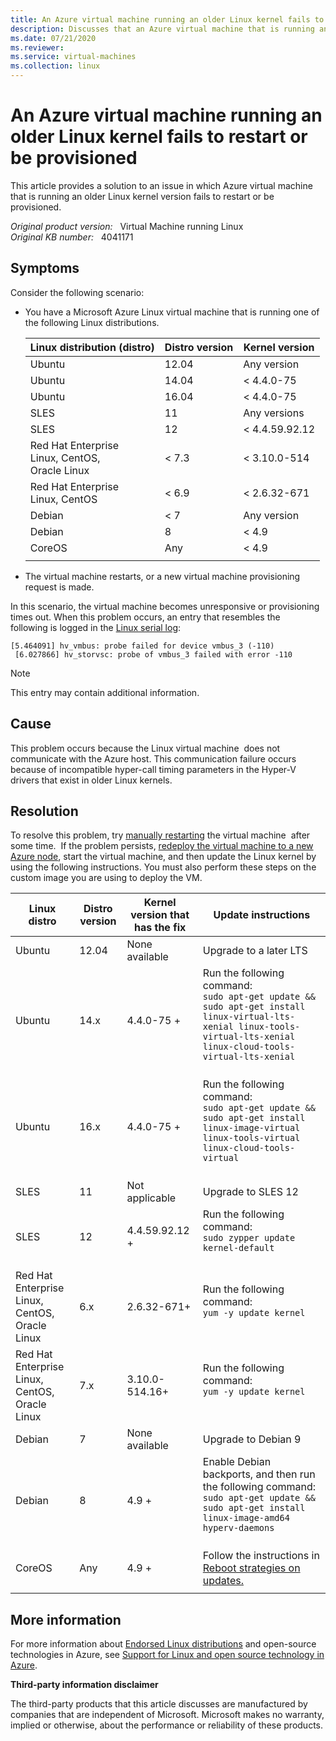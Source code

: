 ```yaml
---
title: An Azure virtual machine running an older Linux kernel fails to restart or be provisioned
description: Discusses that an Azure virtual machine that is running an older Linux kernel version fails to restart or be provisioned. Provides a resolution.
ms.date: 07/21/2020
ms.reviewer: 
ms.service: virtual-machines
ms.collection: linux
---
```

# An Azure virtual machine running an older Linux kernel fails to restart or be provisioned

This article provides a solution to an issue in which Azure virtual machine that is running an older Linux kernel version fails to restart or be provisioned.

_Original product version:_ &nbsp; Virtual Machine running Linux  
_Original KB number:_ &nbsp; 4041171

## Symptoms

Consider the following scenario:

- You have a Microsoft Azure Linux virtual machine that is running one of the following Linux distributions. 

    | **Linux distribution (distro)**| **Distro version**| **Kernel version** |
    |---|---|---|
    | Ubuntu| 12.04| Any version |
    | Ubuntu| 14.04| < 4.4.0-75 |
    |Ubuntu|16.04| < 4.4.0-75 |
    | SLES|11| Any versions |
    | SLES|12| < 4.4.59.92.12 |
    |Red Hat Enterprise<br/>Linux, CentOS,<br/>Oracle Linux|< 7.3| < 3.10.0-514 |
    |Red Hat Enterprise<br/>Linux, CentOS|< 6.9|< 2.6.32-671|
    |Debian|< 7| Any version |
    |Debian|8|< 4.9|
    |CoreOS|Any|< 4.9|
    ||||

- The virtual machine restarts, or a new virtual machine provisioning request is made.

In this scenario, the virtual machine becomes unresponsive or provisioning times out. When this problem occurs, an entry that resembles the following is logged in the [Linux serial log](/azure/virtual-machines/linux/boot-diagnostics):  

```
[5.464091] hv_vmbus: probe failed for device vmbus_3 (-110) 
 [6.027866] hv_storvsc: probe of vmbus_3 failed with error -110
```

> [!NOTE]
> This entry may contain additional information.

## Cause

This problem occurs because the Linux virtual machine  does not communicate with the Azure host. This communication failure occurs because of incompatible hyper-call timing parameters in the Hyper-V drivers that exist in older Linux kernels. 

## Resolution

To resolve this problem, try [manually restarting](/cli/azure/vm?view=azure-cli-latest&preserve-view=true#az_vm_restart) the virtual machine  after some time.  If the problem persists, [redeploy the virtual machine to a new Azure node](/azure/virtual-machines/linux/redeploy-to-new-node), start the virtual machine, and then update the Linux kernel by using the following instructions. You must also perform these steps on the custom image you are using to deploy the VM.  

| **Linux distro**| **Distro version**| **Kernel version that has the fix**| **Update instructions** |
|---|---|---|---|
|Ubuntu|12.04|None available|Upgrade to a later LTS|
| Ubuntu| 14.x| 4.4.0-75 +| Run the following command: <br/>`sudo apt-get update && sudo apt-get install linux-virtual-lts-xenial linux-tools-virtual-lts-xenial linux-cloud-tools-virtual-lts-xenial`<br/><br/>|
| Ubuntu| 16.x| 4.4.0-75 +| Run the following command: <br/>`sudo apt-get update && sudo apt-get install linux-image-virtual linux-tools-virtual linux-cloud-tools-virtual`<br/><br/>|
| SLES|11| Not applicable| Upgrade to SLES 12 |
| SLES|12| 4.4.59.92.12 +| Run the following command: <br/>`sudo zypper update kernel-default`<br/><br/>|
| Red Hat Enterprise Linux, CentOS, Oracle<br/>Linux|6.x|2.6.32-671+| Run the following command: <br/>`yum -y update kernel`<br/><br/>|
|Red Hat Enterprise Linux, CentOS, Oracle<br/>Linux|7.x|3.10.0-514.16+| Run the following command: <br/>`yum -y update kernel`<br/><br/>|
|Debian|7|None available|Upgrade to Debian 9|
| Debian|8|4.9 +| Enable Debian backports, and then run the following command: <br/>`sudo apt-get update && sudo apt-get install linux-image-amd64 hyperv-daemons`<br/><br/>|
| CoreOS|Any|4.9 +|Follow the instructions in [Reboot strategies on updates.](https://coreos.com/os/docs/latest/update-strategies.html) |
|||||

## More information

For more information about [Endorsed Linux distributions](/azure/virtual-machines/linux/endorsed-distros) and open-source technologies in Azure, see [Support for Linux and open source technology in Azure](../cloud-services/support-linux-open-source-technology.md).  

**Third-party information disclaimer**
  
The third-party products that this article discusses are manufactured by companies that are independent of Microsoft. Microsoft makes no warranty, implied or otherwise, about the performance or reliability of these products.
